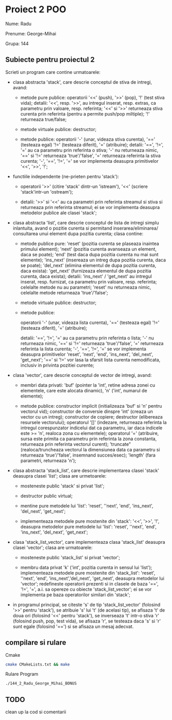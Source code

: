 # Proiect 2 POO

Nume: Radu

Prenume: George-Mihai

Grupa: 144

## Subiecte pentru proiectul 2

Scrieti un program care contine urmatoarele:

- clasa abstracta 'stack', care descrie conceptul de stiva de intregi, avand:

  - metode pure publice:
    operatorii '<<' (push), '>>' (pop), '!' (test stiva vida);
    detalii: '<<', resp. '>>',  au intregul inserat, resp. extras, ca
     parametru prin valoare, resp. referinta; '<<' si '>>' returneaza stiva
     curenta prin referinta (pentru a permite push/pop miltiple); '!'
     returneaza true/false;

  - metode virtuale publice:
    destructor;

  - metode publice:
    operatorii '-' (unar, videaza stiva curenta), '==' (testeaza egal) '!='
    (testeaza diferit), '=' (atribuire);
    detalii: '==', '!=', '=' au ca parametru prin referinta o stiva; '-' nu
      returneaza nimic, '==' si '!=' returneaza 'true'/'false', '='
      returneaza referinta la stiva curenta; '-', '==', '!=', '=' se vor
      implementa deasupra primitivelor '<<', '>>', '!';
- functiile independente (ne-prieten pentru 'stack'):

  - operatorii '>>' (citire 'stack' dintr-un 'istream'), '<<' (scriere
      'stack'intr-un 'ostream');

  - detalii: '>>' si '<<' au ca parametri prin referinta streamul si stiva si
     returneaza prin referinta streamul; ei se vor implementa deasupra
     metodelor publice ale clasei 'stack';
- clasa abstracta 'list', care descrie conceptul de lista de intregi simplu
    inlantuita, avand o pozitie curenta si permitand inserarea/eliminarea/
    consultarea unui element dupa pozitia curenta; clasa contine:

  - metode publice pure:
    'reset' (pozitia curenta se plaseaza inaintea primului element);
    'next' (pozitia curenta avanseaza un element, daca se poate);
    'end' (test daca dupa pozitia curenta nu mai sunt elemente);
    'ins_next' (insereaza un intreg dupa pozitia curenta, daca se poate);
    'del_next' (elimina elementul de dupa pozitia curenta, daca exista):
    'get_next' (furnizeaza elementul de dupa pozitia curenta, daca exista);
    detalii: 'ins_next' / 'get_next' au intregul inserat, resp. furnizat, ca
     parametru prin valoare, resp. referinta; celelalte metode nu au
     parametri; 'reset' nu returneaza nimic, celelalte metode returneaza
     'true'/'false';

  - metode virtuale publice:
    destructor;

  - metode publice:

    operatorii '-' (unar, videaza lista curenta), '==' (testeaza egal) '!='
    (testeaza diferit), '=' (atribuire);

    detalii: '==', '!=', '=' au ca parametru prin referinta o lista; '-' nu
      returneaza nimic, '==' si '!=' returneaza 'true'/'false', '='
      returneaza referinta la lista curenta; '-', '==', '!=', '=' se vor
      implementa deasupra primitivelor 'reset', 'next', 'end', 'ins_next',
      'del_next', 'get_next'; '==' si '!=' vor lasa la sfarsit lista curenta
      nemodificata, inclusiv in privinta pozitiei curente;
- clasa 'vector', care descrie conceptul de vector de intregi, avand:

  - membri data privati:
    'buf' (pointer la 'int', retine adresa zonei cu elementele, care este
     alocata dinamic), 'n' ('int', numarul de elemente);

  - metode publice:
    constructor implicit (initializeaza 'buf' si 'n' pentru vectorul vid);
    constructor de conversie dinspre 'int' (creaza un vector cu un intreg);
    constructor de copiere;
    destructor (elibereaza resursele vectorului);
    operatorul '[]' (indezare, returneaza referinta la intregul corespunzator
      indicelui dat ca parametru, iar daca indicele este >= 'n', realoca zona
      cu elementele);
    operatorul '=' (atribuire, sursa este primita ca parametru prin referinta
      la zona constanta, returneaza prin referinta vectorul curent);
    'truncate" (realoca/truncheaza vectorul la dimensiunea data ca parametru
      si returneaza 'true'/'false', insemnand succes/esec);
    'length' (fara parametri, returneaza 'n');
- clasa abstracta 'stack_list', care descrie implementarea clasei 'stack'
   deasupra clasei 'list'; clasa are urmetoarele:

  - mosteneste public 'stack' si privat 'list';

  - destructor public virtual;

  - mentine pure metodele lui 'list': 'reset', ''next', 'end', 'ins_next',
    'del_next', 'get_next';

  - implementeaza metodele pure mostenite din 'stack': '<<', '>>', '!',
    deasupra metodelor pure metodele lui 'list': 'reset', ''next', 'end',
    'ins_next', 'del_next', 'get_next';
- clasa 'stack_list_vector', care implementeaza clasa 'stack_list' deasupra
    clasei 'vector'; clasa are urmatoarele:

  - mosteneste public 'stack_list' si privat 'vector';

  - membru data privat 'k' ('int', pozitia curenta in sensul lui 'list');  
  implementeaza metodele pure mostenite din 'stack_list': 'reset', ''next',
   'end', 'ins_next','del_next', 'get_next', deasupra metodelor lui 'vector';
  redefineste operatorii prezenti si in clasele de baza '==', '!=', '=', a.i.
   sa opereze cu obiecte 'stack_list_vector'; ei se vor implementa pe baza
   operatorilor similari din 'stack';
- in programul principal, se citeste 's' de tip 'stack_list_vector' (folosind
   '>>' pentru 'stack'), se atribuie 's' lui 't' (de acelasi tip), se afisaza
   't' de doua ori (folosind '<<' pentru 'stack'), se inverseaza 't' intr-o
   stiva 'r' (folosind push, pop, test vida), se afisaza 'r', se testeaza
   daca 's' si 'r' sunt egale (folosind '==') si se afisaza un mesaj adecvat.

## compilare si rulare

Cmake

```bash
cmake CMakeLists.txt && make
```

Rulare Program

```bash
./144_2_Radu_George_Mihai_BONUS
```

## TODO

clean up la cod si comentarii
